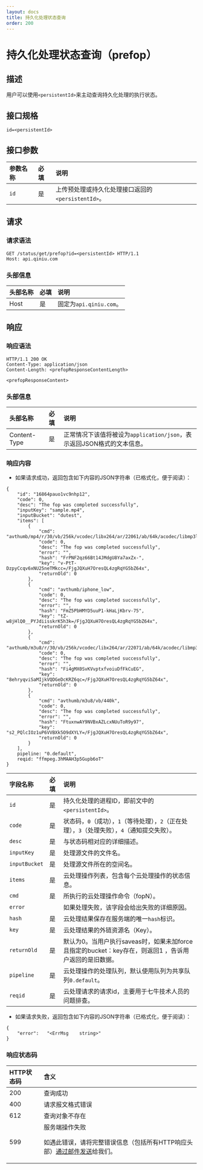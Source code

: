 ```yaml
---
layout: docs
title: 持久化处理状态查询
order: 200
---
```


<a id="prefop"></a>
# 持久化处理状态查询（prefop）

<a id="prefop-description"></a>
## 描述

用户可以使用`<persistentId>`来主动查询持久化处理的执行状态。  

<a id="prefop-specification"></a>
## 接口规格

```
id=<persistentId>
```

<a id="prefop-specification-params"></a>
## 接口参数

参数名称      | 必填 | 说明
:------------ | :--- | :--------------------------------------------------
`id`          | 是   | 上传预处理或持久化处理接口返回的`<persistentId>`。

<a id="prefop-request"></a>
## 请求

<a id="prefop-request-syntax"></a>
### 请求语法

```
GET /status/get/prefop?id=<persistentId> HTTP/1.1
Host: api.qiniu.com  
```

<a id="prefop-request-headers"></a>
### 头部信息

头部名称      | 必填 | 说明
:------------ | :--- | :-----------------------------------
Host          | 是   | 固定为`api.qiniu.com`。

<a id="prefop-response"></a>
## 响应

<a id="prefop-request-syntax"></a>
### 响应语法

```
HTTP/1.1 200 OK
Content-Type: application/json
Content-Length: <prefopResponseContentLength>

<prefopResponseContent>
```

<a id="prefop-response-headers"></a>
### 头部信息

头部名称      | 必填 | 说明                              
:------------ | :--- | :----------------------------------------------------------------
Content-Type  | 是   | 正常情况下该值将被设为`application/json`，表示返回JSON格式的文本信息。

<a id="prefop-response-body"></a>
### 响应内容

- 如果请求成功，返回包含如下内容的JSON字符串（已格式化，便于阅读）：  

```
{
    "id": "16864pauo1vc9nhp12",
    "code": 0,
    "desc": "The fop was completed successfully",
    "inputKey": "sample.mp4",
    "inputBucket": "dutest",
    "items": [
        {
            "cmd": "avthumb/mp4/r/30/vb/256k/vcodec/libx264/ar/22061/ab/64k/acodec/libmp3lame",
            "code": 0,
            "desc": "The fop was completed successfully",
            "error": "",
            "hash": "FrPNF2qz66Bt14JMdgU8Ya7axZx-",
            "key": "v-PtT-DzpyCcqv6xNU25neTMkcc=/FjgJQXuH7OresQL4zgRqYG5bZ64x",
            "returnOld": 0
        },
        {
            "cmd": "avthumb/iphone_low",
            "code": 0,
            "desc": "The fop was completed successfully",
            "error": "",
            "hash": "FmZ5PbHMYD5uuP1-kHaLjKbrv-75",
            "key": "tZ-w8jHlQ0__PYJdiisskrK5h3k=/FjgJQXuH7OresQL4zgRqYG5bZ64x",
            "returnOld": 0
        },
        {
            "cmd": "avthumb/m3u8/r/30/vb/256k/vcodec/libx264/ar/22071/ab/64k/acodec/libmp3lame",
            "code": 0,
            "desc": "The fop was completed successfully",
            "error": "",
            "hash": "Fi4gMX0SvKVvptxfvoiuDfFkCuEG",
            "key": "8ehryqviSaMIjkVQDGeDcKRZ6qc=/FjgJQXuH7OresQL4zgRqYG5bZ64x",
            "returnOld": 0
        },
        {
            "cmd": "avthumb/m3u8/vb/440k",
            "code": 0,
            "desc": "The fop was completed successfully",
            "error": "",
            "hash": "FtuxnwAY9NVBxAZLcxNUuToR9y97",
            "key": "s2_PQlcIOz1uP6VVBXk5O9dXYLY=/FjgJQXuH7OresQL4zgRqYG5bZ64x",
            "returnOld": 0
        }
    ],
    pipeline: "0.default",
    reqid: "ffmpeg.3hMAAH3p5Gupb6oT"
}
```

字段名称      | 必填  | 说明
:------------ | :---- | :------------------------------------------------
`id`          | 是    | 持久化处理的进程ID，即前文中的`<persistentId>`。
`code`        | 是    | 状态码，`0`（成功），`1`（等待处理），`2`（正在处理），`3`（处理失败），`4`（通知提交失败）。
`desc`        | 是    | 与状态码相对应的详细描述。
`inputKey`    | 是    | 处理源文件的文件名。
`inputBucket` | 是    | 处理源文件所在的空间名。
`items`       | 是    | 云处理操作列表，包含每个云处理操作的状态信息。
    `cmd`     | 是    | 所执行的云处理操作命令（fopN）。
    `error`   |       | 如果处理失败，该字段会给出失败的详细原因。
    `hash`    | 是    | 云处理结果保存在服务端的唯一`hash`标识。
    `key`     | 是    | 云处理结果的外链资源名（Key）。
     `returnOld` | 是    | 默认为0。当用户执行saveas时，如果未加force且指定的bucket：key存在，则返回1 ，告诉用户返回的是旧数据。
`pipeline`    | 是    | 云处理操作的处理队列，默认使用队列为共享队列`0.default`。
`reqid`       | 是    | 云处理请求的请求id，主要用于七牛技术人员的问题排查。

- 如果请求失败，返回包含如下内容的JSON字符串（已格式化，便于阅读）：  

```
{
    "error":   "<ErrMsg    string>"
}
```

<a id="pfop-response-status"></a>
### 响应状态码

HTTP状态码 | 含义
:--------- | :--------------------------
200        | 查询成功
400	       | 请求报文格式错误
612        | 查询对象不存在
599	       | 服务端操作失败<p>如遇此错误，请将完整错误信息（包括所有HTTP响应头部）[通过邮件发送][sendBugReportHref]给我们。

[sendBugReportHref]:    mailto:support@qiniu.com?subject=599错误日志     "发送错误报告"
